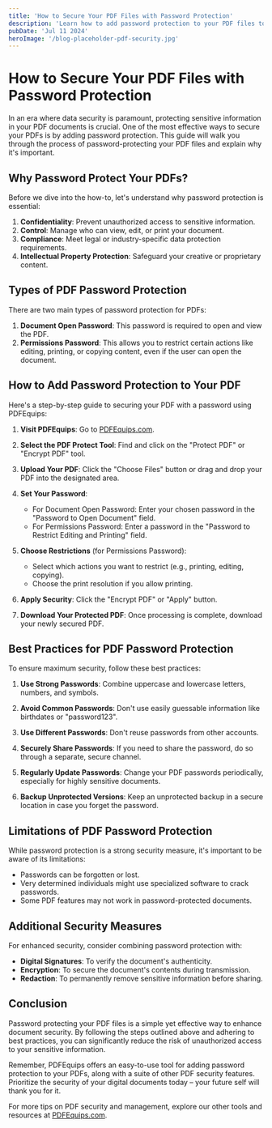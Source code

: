 ```yaml
---
title: 'How to Secure Your PDF Files with Password Protection'
description: 'Learn how to add password protection to your PDF files to enhance document security and control access'
pubDate: 'Jul 11 2024'
heroImage: '/blog-placeholder-pdf-security.jpg'
---
```


# How to Secure Your PDF Files with Password Protection

In an era where data security is paramount, protecting sensitive information in your PDF documents is crucial. One of the most effective ways to secure your PDFs is by adding password protection. This guide will walk you through the process of password-protecting your PDF files and explain why it's important.

## Why Password Protect Your PDFs?

Before we dive into the how-to, let's understand why password protection is essential:

1. **Confidentiality**: Prevent unauthorized access to sensitive information.
2. **Control**: Manage who can view, edit, or print your document.
3. **Compliance**: Meet legal or industry-specific data protection requirements.
4. **Intellectual Property Protection**: Safeguard your creative or proprietary content.

## Types of PDF Password Protection

There are two main types of password protection for PDFs:

1. **Document Open Password**: This password is required to open and view the PDF.
2. **Permissions Password**: This allows you to restrict certain actions like editing, printing, or copying content, even if the user can open the document.

## How to Add Password Protection to Your PDF

Here's a step-by-step guide to securing your PDF with a password using PDFEquips:

1. **Visit PDFEquips**: Go to [PDFEquips.com](https://www.pdfequips.com).

2. **Select the PDF Protect Tool**: Find and click on the "Protect PDF" or "Encrypt PDF" tool.

3. **Upload Your PDF**: Click the "Choose Files" button or drag and drop your PDF into the designated area.

4. **Set Your Password**: 
   - For Document Open Password: Enter your chosen password in the "Password to Open Document" field.
   - For Permissions Password: Enter a password in the "Password to Restrict Editing and Printing" field.

5. **Choose Restrictions** (for Permissions Password):
   - Select which actions you want to restrict (e.g., printing, editing, copying).
   - Choose the print resolution if you allow printing.

6. **Apply Security**: Click the "Encrypt PDF" or "Apply" button.

7. **Download Your Protected PDF**: Once processing is complete, download your newly secured PDF.

## Best Practices for PDF Password Protection

To ensure maximum security, follow these best practices:

1. **Use Strong Passwords**: Combine uppercase and lowercase letters, numbers, and symbols.

2. **Avoid Common Passwords**: Don't use easily guessable information like birthdates or "password123".

3. **Use Different Passwords**: Don't reuse passwords from other accounts.

4. **Securely Share Passwords**: If you need to share the password, do so through a separate, secure channel.

5. **Regularly Update Passwords**: Change your PDF passwords periodically, especially for highly sensitive documents.

6. **Backup Unprotected Versions**: Keep an unprotected backup in a secure location in case you forget the password.

## Limitations of PDF Password Protection

While password protection is a strong security measure, it's important to be aware of its limitations:

- Passwords can be forgotten or lost.
- Very determined individuals might use specialized software to crack passwords.
- Some PDF features may not work in password-protected documents.

## Additional Security Measures

For enhanced security, consider combining password protection with:

- **Digital Signatures**: To verify the document's authenticity.
- **Encryption**: To secure the document's contents during transmission.
- **Redaction**: To permanently remove sensitive information before sharing.

## Conclusion

Password protecting your PDF files is a simple yet effective way to enhance document security. By following the steps outlined above and adhering to best practices, you can significantly reduce the risk of unauthorized access to your sensitive information.

Remember, PDFEquips offers an easy-to-use tool for adding password protection to your PDFs, along with a suite of other PDF security features. Prioritize the security of your digital documents today – your future self will thank you for it.

For more tips on PDF security and management, explore our other tools and resources at [PDFEquips.com](https://www.pdfequips.com).